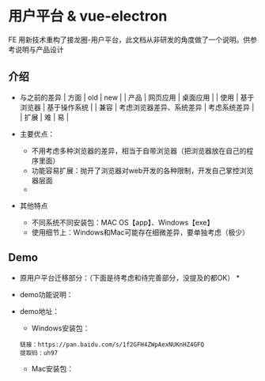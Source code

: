 # 用户平台 & vue-electron
 
FE 用新技术重构了接龙圈-用户平台，此文档从非研发的角度做了一个说明。供参考说明与产品设计

## 介绍
* 与之前的差异
  | 方面 | old | new |
  | 产品 | 网页应用 | 桌面应用 |
  | 使用 | 基于浏览器 | 基于操作系统 |
  | 兼容 | 考虑浏览器差异、系统差异  | 考虑系统差异  |
  | 扩展 | 难 | 易 |

* 主要优点：
  * 不用考虑多种浏览器的差异，相当于自带浏览器（把浏览器放在自己的程序里面）
  * 功能容易扩展：抛开了浏览器对web开发的各种限制，开发自己掌控浏览器层面
  * 

* 其他特点
  * 不同系统不同安装包：MAC OS【app】、Windows【exe】
  * 使用细节上：Windows和Mac可能存在细微差异，要单独考虑（极少）

## Demo
* 原用户平台迁移部分：（下面是待考虑和待完善部分，没提及的都OK）
  * 

* demo功能说明：


* demo地址：
  * Windows安装包：
  ```
  链接：https://pan.baidu.com/s/1f2GFH4ZWpAexNUKnHZ4GFQ 
  提取码：uh97
  ```
  * Mac安装包：
  
  
